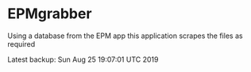 # EPMgrabber
Using a database from the EPM app this application scrapes the files as required


Latest backup: Sun Aug 25 19:07:01 UTC 2019
